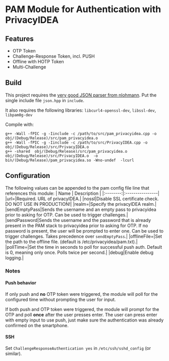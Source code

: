 # PAM Module for Authentication with PrivacyIDEA

## Features
* OTP Token
* Challenge-Response Token, incl. PUSH
* Offline with HOTP Token
* Multi-Challenge

## Build
This project requires the [very good JSON parser from nlohmann](https://github.com/nlohmann/json). Put the single include file `json.hpp` in `include`.

It also requires the following libraries: `libcurl4-openssl-dev`, `libssl-dev`, `libpam0g-dev`

Compile with:

    g++ -Wall -fPIC -g -Iinclude -c /path/to/src/pam_privacyidea.cpp -o obj/(Debug/Release)/src/pam_privacyidea.o
    g++ -Wall -fPIC -g -Iinclude -c /path/to/src/PrivacyIDEA.cpp -o obj/(Debug/Release)/src/PrivacyIDEA.o
    g++ -shared  obj/(Debug/Release)/src/pam_privacyidea.o obj/(Debug/Release)/src/PrivacyIDEA.o  -o bin/(Debug/Release)/pam_privacyidea.so -Wno-undef  -lcurl

## Configuration
The following values can be appended to the pam config file line that references this module:
| Name     | Description |
|:--------:|:----------------|
|url=|Required. URL of privacyIDEA.|
|nossl|Disable SSL certificate check. DO NOT USE IN PRODUCTION!|
|realm=|Specify the privacyIDEA realm.|
|sendEmptyPass|Sends the username and an empty pass to privacyidea prior to asking for OTP. Can be used to trigger challenges.|
|sendPassword|Sends the username and the password that is already present in the PAM stack to privacyidea prior to asking for OTP. If no password is present, the user will be prompted to enter one. Can be used to trigger challenges. Takes precedence over `sendEmptyPass`.|
|offlineFile=|Set the path to the offline file. (default is /etc/privacyidea/pam.txt).|
|pollTime=|Set the time in seconds to poll for successful push auth. Default is 0, meaning only once. Polls twice per second.|
|debug|Enable debug logging.|

### Notes
#### Push behavior
If only push and **no** OTP token were triggered, the module will poll for the configured time without prompting the user for input.

If both push and OTP token were triggered, the module will prompt for the OTP and poll **once** after the user presses enter. The user can press enter with empty input to use push, just make sure the authentication was already confirmed on the smartphone.

#### SSH
Set `ChallengeResponseAuthentication yes` in `/etc/ssh/sshd_config` (or similar).
